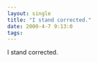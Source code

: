 ```yaml
---
layout: single
title: "I stand corrected."
date: 2000-4-7 9:13:0
tags: 
---
```


I stand corrected.

